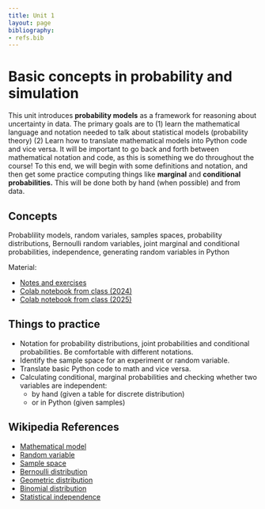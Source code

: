 ```yaml
---
title: Unit 1
layout: page
bibliography:
- refs.bib
---
```





# Basic concepts in probability and simulation

This unit introduces **probability models** as a framework for reasoning about uncertainty in data.  The primary goals are to (1) learn the mathematical language and notation needed to talk about statistical models (probability theory) (2) Learn how to translate mathematical models into Python code and vice versa. It will be important to go back and forth between mathematical notation and code, as this is something we do throughout the course! To this end, we will begin with some definitions and notation, and then get some practice computing things like **marginal** and **conditional probabilities.** This will be done both by hand (when possible) and from data. 


## Concepts

Probablility models, random variales, samples spaces, probability distributions, Bernoulli random variables, joint marginal and conditional probabilities, independence, generating random variables in Python


Material: 
- [Notes and exercises](/public/latex_notes/unit1/unit1.pdf)
- [Colab notebook from class (2024)](https://colab.research.google.com/drive/1COqhCR5zFuxUJZ6MCCFC4ZqBu9iVkdMJ?usp=sharing)
- [Colab notebook from class (2025)](https://colab.research.google.com/drive/1TJbczFilGLYf5hAH-nqxDJPZ6PABPeLT?usp=sharing)

## Things to practice

- Notation for probability distributions, joint probabilities and conditional probabilities. Be comfortable with different notations. 
- Identify the sample space for an experiment or random variable. 
- Translate basic Python code to math and vice versa. 
- Calculating conditional, marginal probabilities and checking whether two variables are independent: 
  -  by hand (given a table for discrete distribution) 
  -  or in Python (given samples)

## Wikipedia References


- [Mathematical model](https://en.wikipedia.org/wiki/Mathematical_model)
- [Random variable](https://en.wikipedia.org/wiki/Random_variable)
- [Sample space](https://en.wikipedia.org/wiki/Sample_space)
- [Bernoulli distribution](https://en.wikipedia.org/wiki/Bernoulli_distribution)
- [Geometric distribution](https://en.wikipedia.org/wiki/Conditional_probability)
- [Binomial distribution](https://en.wikipedia.org/wiki/Binomial_distribution)
- [Statistical independence](https://en.wikipedia.org/wiki/Independence_(probability_theory))
